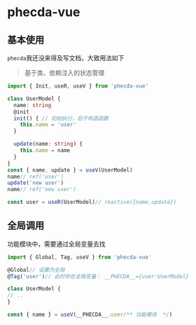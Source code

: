# phecda-vue
## 基本使用
`phecda`我还没来得及写文档，大致用法如下
> 基于类、依赖注入的状态管理
```ts
import { Init, useR, useV } from 'phecda-vue'

class UserModel {
  name: string
  @init
  init() { // 初始执行，后于构造函数
    this.name = 'user'
  }

  update(name: string) {
    this.name = name
  }
}
const { name, update } = useV(UserModel)
name// ref('user')
update('new user')
name// ref('new user')

const user = useR(UserModel)// reactive({name,update})
```

##  全局调用
功能模块中，需要通过全局变量去找
```ts
import { Global, Tag, useV } from 'phecda-vue'

@Global// 设置为全局
@Tag('user')// 此时存在全局变量： __PHECDA__={user:UserModel}

class UserModel {
// ..
}

const { name } = useV(__PHECDA__.user/** 功能模块  */)
```